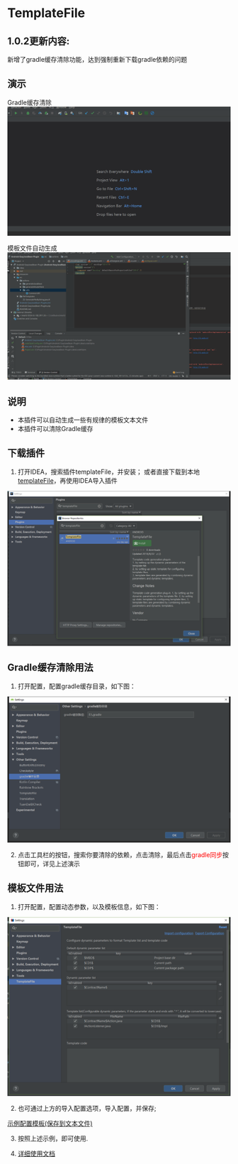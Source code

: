 # TemplateFile

## 1.0.2更新内容:
新增了gradle缓存清除功能，达到强制重新下载gradle依赖的问题

## 演示
Gradle缓存清除
![演示](image/清除gradle缓存.gif)

模板文件自动生成
![演示](image/示例.gif)

## 说明
- 本插件可以自动生成一些有规律的模板文本文件
- 本插件可以清除Gradle缓存

## 下载插件    
1. 打开IDEA，搜索插件templateFile，并安装；
 或者直接下载到本地[templateFile](https://raw.githubusercontent.com/alfredxl/TemplateFile/master/TemplateFile.zip)，再使用IDEA导入插件  

![安装插件](image/20180824175845.png)      

## Gradle缓存清除用法  
1. 打开配置，配置gradle缓存目录，如下图：
 
![配置](image/缓存配置.png)   

2. 点击工具栏的按钮，搜索你要清除的依赖，点击清除，最后点击<font color=red>gradle同步</font>按钮即可，详见上述演示

## 模板文件用法     
1. 打开配置，配置动态参数，以及模板信息，如下图：    

![配置](image/20180822175117.png)   

2. 也可通过上方的导入配置选项，导入配置，并保存;    

[示例配置模板(保存到文本文件)](config/templateConfiguration.txt)

3. 按照上述示例，即可使用.    

4. [详细使用文档](https://blog.csdn.net/vv765947965/article/details/82109676)

